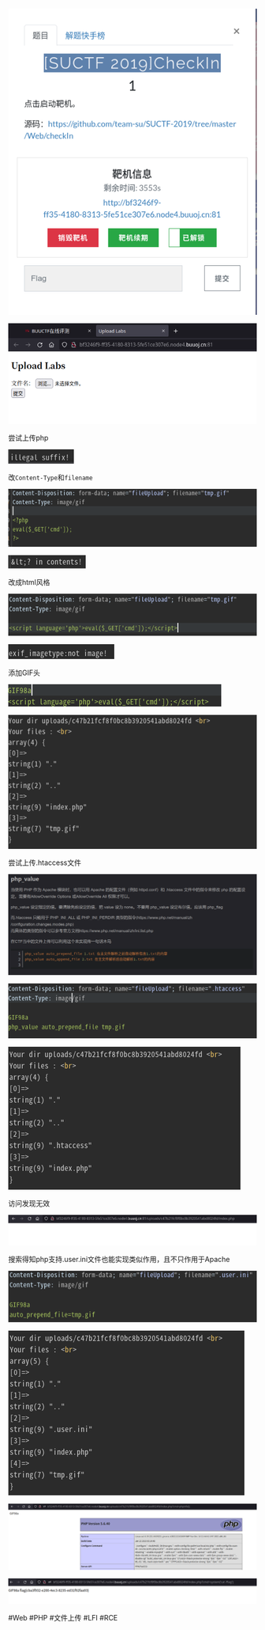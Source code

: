 ![](<./img/Pasted image 20221102090249.png>)

![](<./img/Pasted image 20221102090301.png>)

尝试上传php

![](<./img/Pasted image 20221102091726.png>)

改`Content-Type`和`filename`

![](<./img/Pasted image 20221102091804.png>)

![](<./img/Pasted image 20221102091949.png>)

改成html风格

![](<./img/Pasted image 20221102092113.png>)

![](<./img/Pasted image 20221102092126.png>)

添加GIF头

![](<./img/Pasted image 20221102092311.png>)

![](<./img/Pasted image 20221102092354.png>)

尝试上传.htaccess文件

![](<./img/Pasted image 20221102094222.png>)

![](<./img/Pasted image 20221102094642.png>)

![](<./img/Pasted image 20221102094715.png>)

访问发现无效

![](<./img/Pasted image 20221102094924.png>)

搜索得知php支持.user.ini文件也能实现类似作用，且不只作用于Apache

![](<./img/Pasted image 20221102095219.png>)

![](<./img/Pasted image 20221102095757.png>)

![](<./img/Pasted image 20221102095706.png>)

![](<./img/Pasted image 20221102095905.png>)

#Web #PHP #文件上传 #LFI #RCE